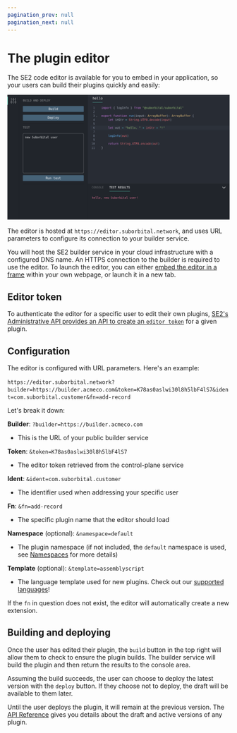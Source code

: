```yaml
---
pagination_prev: null
pagination_next: null
---
```


# The plugin editor

The SE2 code editor is available for you to embed in your application, so your users can build their plugins quickly and easily:

![SE2 editor containing a 'Hello' plugin](../../assets/editor-screen.png)

The editor is hosted at `https://editor.suborbital.network`, and uses URL parameters to configure its connection to your builder service.

You will host the SE2 builder service in your cloud infrastructure with a configured DNS name. An HTTPS connection to the builder is required to use the editor.
To launch the editor, you can either [embed the editor in a frame](https://developer.mozilla.org/en-US/docs/Web/HTML/Element/iframe) within your own webpage, or launch it in a new tab.

## Editor token

To authenticate the editor for a specific user to edit their own plugins, [SE2's Administrative API provides an API to create an `editor token`](https://suborbital-compute.readme.io/reference/gettoken) for a given plugin.

## Configuration

The editor is configured with URL parameters. Here's an example:

`https://editor.suborbital.network?builder=https://builder.acmeco.com&token=K78as0aslwi30l8h5lbF4lS7&ident=com.suborbital.customer&fn=add-record`

Let's break it down:

**Builder**: `?builder=https://builder.acmeco.com`

* This is the URL of your public builder service

**Token**: `&token=K78as0aslwi30l8h5lbF4lS7`

* The editor token retrieved from the control-plane service

**Ident**: `&ident=com.suborbital.customer`

* The identifier used when addressing your specific user

**Fn**: `&fn=add-record`

* The specific plugin name that the editor should load

**Namespace** (optional): `&namespace=default`

* The plugin namespace (if not included, the `default` namespace is used, see [Namespaces](docs/se2/customizing-plugins/namespaces.md) for more details)

**Template** (optional): `&template=assemblyscript`

* The language template used for new plugins. Check out our [supported languages](../../reference/language-support.md)!

If the `fn` in question does not exist, the editor will automatically create a new extension.

## Building and deploying

Once the user has edited their plugin, the `build` button in the top right will allow them to check to ensure the plugin builds. The builder service will build the plugin and then return the results to the console area.

Assuming the build succeeds, the user can choose to deploy the latest version with the `deploy` button. If they choose not to deploy, the draft will be available to them later.

Until the user deploys the plugin, it will remain at the previous version. The [API Reference](https://reference.suborbital.dev/) gives you details about the draft and active versions of any plugin.
